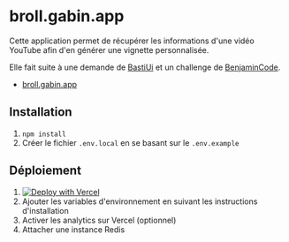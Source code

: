 # broll.gabin.app

Cette application permet de récupérer les informations d'une vidéo YouTube afin d'en générer une vignette personnalisée.

Elle fait suite à une demande de [BastiUi](https://x.com/BastiUi/status/1779866139880755295) et un challenge de [BenjaminCode](https://x.com/benjamincode/status/1779876164296937928).

- [broll.gabin.app](https://broll.gabin.app)

## Installation

1. `npm install`
2. Créer le fichier `.env.local` en se basant sur le `.env.example`

## Déploiement

1. [![Deploy with Vercel](https://vercel.com/button)](https://vercel.com/new/clone?repository-url=https%3A%2F%2Fgithub.com%2Fzhouzi%2Fbroll&env=YOUTUBE_API_KEY)
2. Ajouter les variables d'environnement en suivant les instructions d'installation
3. Activer les analytics sur Vercel (optionnel)
4. Attacher une instance Redis
